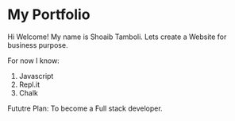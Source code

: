 # My Portfolio

Hi Welcome! My name is Shoaib Tamboli. Lets create a Website for business purpose.


For now I know:
1. Javascript
1. Repl.it
2. Chalk

Fututre Plan: To become a Full stack developer.
